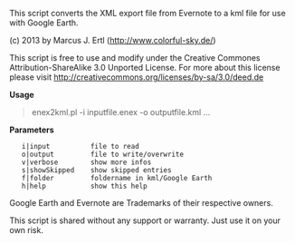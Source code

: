 This script converts the XML export file from Evernote to a
kml file for use with Google Earth.

(c) 2013 by Marcus J. Ertl (http://www.colorful-sky.de/)

This script is free to use and modify under the Creative Commones
Attribution-ShareAlike 3.0 Unported License. For more about this license
please visit http://creativecommons.org/licenses/by-sa/3.0/deed.de

**Usage**
> enex2kml.pl -i inputfile.enex -o outputfile.kml ...

**Parameters**
```
   i|input          file to read
   o|output         file to write/overwrite
   v|verbose        show more infos
   s|showSkipped    show skipped entries
   f|folder         foldername in kml/Google Earth
   h|help           show this help
```

Google Earth and Evernote are Trademarks of their respective owners.

This script is shared without any support or warranty.
Just use it on your own risk.